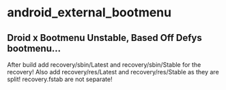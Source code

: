 android_external_bootmenu
=========================

Droid x Bootmenu Unstable, Based Off Defys bootmenu...
-------------------------------------------------------
After build add recovery/sbin/Latest and recovery/sbin/Stable for the recovery!
Also add recovery/res/Latest and recovery/res/Stable as they are split!
recovery.fstab are not separate!
